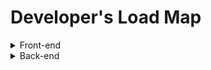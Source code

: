 # Developer's Load Map

<details>
<summary>Front-end</summary>
<div markdown="1">

> ***Learn the basics***
 - `HTML` : Hyper Text Markup Language, 웹 문서를 만들기 위해 사용하는 기본적인 웹 언어.
 - `CSS` : Cascading Style Sheets, 웹 문서의 전반적인 스타일을 미리 저장해 둔 스타일 시트.
 - `Javascript` : 객체지향 스크립트 언어, 크로스 플랫폼으로 **웹페이지의 동작** 을 담당
    - `JQuery` : HTML의 클라이언트 사이드 조작을 단순화 하게끔 설계된 **Javascript 라이브러리**.
  
   ___위 3개(HTML, CSS, Javascript)가 웹사이트의 3가지 요소가 웹사이트 3대 구성 요소.___
  >>>
> ***Getting Deeper (1)***
 - `JavaScript`
     - `ES6` : ECMA Script 6, 자바스크립트 언어의 표준입니다.
     - Task Runners
        - `npm scripts` : npm 사용시 필요한 스크립트
         - `gulp` : (걸프)는 Fractal Innovations과 깃허브 오픈 소스 커뮤니티의 ***오픈 소스 자바스크립트 툴킷***으로, **프론트엔드 웹 개발의 스트리밍 빌드 시스템로 사용된다.Node.js와 npm 기반의 태스크 러너**이며, 소형화, 연결(concatenation), 캐시 버스팅(cache busting), 유닛 테스트, 린팅, 최적화 등 웹 개발에 수반되는 시간 소모적이고 반복되는 태스크들을 자동화하기 위해 사용된다.
         - `Grunt` : 축소화, 컴파일, 유닛 테스트, 린트 등 주기적인 태스크들을 자동으로 수행하기 위해 사용되는 도구로서 **자바스크립트 태스크 러너**
     - Package Manager
         - `Yarn` : 하둡, 자바스크립트 패키지 매니저, npm의 핵심 이슈(보안성? 안정성?)을 해결하기위해 나옴.
         - `npm` : (Node Package Manager)은 자바스크립트 프로그래밍 언어를 위한 패키지 관리자이다. 
     - Choose a Framework
         - `Angular` :  구글의 앵귤러 팀과 개인 및 기업 공동체에 의해 주도되는 타입스크립트 기반 오픈 소스 프론트엔드 웹 애플리케이션 프레임워크이다.
         - `React` : 자바스크립트 라이브러리의 하나로서[2] 사용자 인터페이스를 만들기 위해 사용된다. 페이스북과 개별 개발자 및 기업들 공동체에 의해 유지보수된다
             - `Flux` :  Facebook에서 클라이언트-사이드 웹 어플리케이션을 만들기 위해 사용하는 어플리케이션 아키텍쳐다. 단방향 데이터 흐름을 활용해 뷰 컴포넌트를 구성하는 React를 보완하는 역할을 한다.
             - `Redux` : 가장 **사용률이 높은 상태관리 라이브러리** 입니다. 리덕스를 사용하면, 여러분이 만들게 될 컴포넌트들의 상태 관련 로직들을 다른 파일들로 분리시켜서 더욱 효율적으로 관리 할 수 있습니다. 
             - `Mobx` : 인기있는 **리액트 상태 관리 라이브러리** 입니다. 
         - `Vue.js` : Vue.js(간단히 Vue + 뷰 View)는 웹 애플리케이션의 사용자 인터페이스를 만들기 위해 사용하는 **오픈 소스 프로그레시브 자바스크립트 프레임워크** 
         - `Ember JS` : **모델-뷰-뷰모델(MVV) 패턴**에 기반을 둔 **오픈 소스 자바스크립트 웹 프레임워크**
         - `preact` : **표현 능력이 엄청난** 프레임워크, 리엑트의 **1/10** 크기
         - `Inferno` : 클라이언트 서버 두 파트 모두 고성능 유저 인터페이스를 구축하기 위한 빠르고 반응 좋은 라이브러리   
     - Testing
         - `Jest` : Jest는 **페이스북**에서 만들어서 React와 더불어 많은 자바스크립트 개발자들로 부터 좋은 반응을 얻고 있는 **테스팅 라이브러리** 
         - `Mocha` : 테스트 러너를 지원하는 테스트 프레임워크
         - `Jasmine` : JavaScript 용 **오픈 소스 테스트 프레임 워크**. 
     - Module Loader/Builder
         - `Webpack` : **오픈 소스 자바스크립트 모듈 번들러**이다. 주로 자바스크립트를 위한 모듈 번들러이지만 호환 플러그인을 포함하는 경우 HTML, CSS, 심지어는 이미지와 같은 프론트엔드 자산들을 변환할 수 있다
         - `rollup` : **자바 스크립트 모듈 번들러** ㅃ로 작은 코드를 라이브러리 또는 응용 프로그램과 같이 더 크고 복잡한 코드로 컴파일 가능
         - `RequireJs / AMD`
         - `Browserify`
     - `TypeScript` : 컴파일 언어, 정적 타입 언어, 링킹 과정이 생략되어 있다. 자바스크립트의 슈퍼셋인 오픈소스 프로그래밍 언어이다. 마이크로소프트에서 개발, 유지하고 있으며 엄격한 문법을 지원한다. C#의 리드 아키텍트이자 델파이, 터보 파스칼의 창시자인 Anders Hejlsberg가 개발에 참여한다
     - `Flow`
- `CSS`
    - `Responsive Web` (즉각 반응 웹)
    - Choose Framework
        - `Foundation` : 반응이 빠른 프론트 엔드 프레임 워크. 활자체, 양식, 단추, 탐색 및 기타 인터페이스 요소는 물론 자바 스크립트 확장이 제공하는 선택적 기능을 포함 하여 반응 그리드 및 HTML 및 CSS UI 구성 요소, 템플릿 및 코드 스 니펫을 제공 합니다. Foundation 은 ZURB가 관리하며 오픈 소스 프로젝트
        - `Bootstrap` : 웹사이트를 쉽게 만들 수 있게 도와주는 HTML, CSS, JS 프레임워크
        - `Materialize CSS` : CSS, JavaScript 및 HTML로 작성된 UI 구성 요소 라이브러리
        - `Semantic UI` : 웹페이지를 구축할 때 사용하는 라이브러리입니다. 여러 기능성을 가지고 있고, 매우 세련된 기본 디자인을 가지고 있기 때문에 웹페이지 구축에 큰 도움을 줍니다. 
     - Preprocessors(전처리 장치)
        - `Sass` : Sass(syntactically awesome stylesheets, 사스)는 햄튼 캐틀린이 설계하고 나탈리 바이첸바움이 개발한 스타일시트 언어,  종속형 시트(CSS)로 해석 및 컴파일되는 스크립트 언어
        - `Less` : (Leaner Style Sheets, LESS, 레스)는 종속형 시트(CSS)로 컴파일한 다음 클라이언트 사이드나 서버 사이드에서 실행할 수 있는 동적 전처리기 스타일시트 언어이다.  Alexis Sellier가 설계한 Less는 Sass의 영향을 받았음.
        - `Stylus` : 종속형 시트(CSS)로 컴파일되는 동적 스타일시트 전처리기 언어이다. 설계는 Sass와 LESS의 영향을 받았다. 4번째로 많이 쓰이는 CSS 전치리기 문법으로 간주된다. TJ Holowaychuk( Node.js의 이전 프로그래머이자 루나(Luna) 언어의 개발자 )에 의해 개발되었다. JADE와 Node.js로 작성되었다.
        - `PostCSS` : **일상적인 CSS 동작을 자동화하기 위해 자바스크립트 기반 플러그인을 사용하는 소프트웨어 개발 도구** 이다. 이 도구는 위키백과, 페이스북, 깃허브의 코드를 개발하기 위해 사용되어 왔다. PostCSS는 npm 사용자들 간에 가장 선호되는 CSS 도구이다. Evil Martians의 프론트엔드 작업에서 아이디어를 가져와 Andrey Sitnik에 의해 설계됨.


> ***Getting Deeper (2)***

 - `CSS`

    - Methodologles : css 아키텍처
       - `SUITCSS`
       - `BEM`
      - `OOCSS`
      - `SMACSS`
      - `Systematic CSS`
      - `Dive Deep CSS3` : https://estelle.github.io/cssdeepdive/#slide1
 - `SVG`
   - `D3` : D3 또는 Data-Driven Documents)는 웹브라우저 상에서 동적이고 인터렉티브한 정보시각화를 구현하기 위한 자바스크립트 라이브러리
 - `Javascript`
   - `Design Patterns` : 객체 지향 프로그래밍 설계를 할 때 자주 발생하는 문제들을 피하기 위해 사용되는 패턴.
        <details>
        <summary>종류</summary>
        <div markdown="1">

        1. `반복자 (Iterator)` : 내부 표현부를 노출하지 않고 어떤 객체 집합에 속한 원소들을 순차적으로 접근할 수 있는 방법을 제공하는 패턴이다.
        2. `적응자(Adapter)` : 클래스의 인터페이스를 사용자가 기대하는 다른 인터페이스로 변환하는 태펀으로, 호환성이 없는 인터페이스 때문에 함께 동작할 수 없는 클래들이 함께 작동하도록 한다.
        3. `템플릿 메소드 (Template Method)` : 객체의 연산에는 알고리즘의 뼈대만을 정의하고 각 단계에서 수행할 구체적 처리는 서브클래스 쪽으로 미루는 패턴이다. 알고리즘의 구조 자체는 그대로 놔둔 채 알고리즘 각 단계의 처리를 서브클래스에서 재정의할 수 있게 한다.
        4. `팩토리 메서드 (Factory Method)` : 객체를 생성하는 인터페이스는 미리 정의하되, 인스턴스를 만들 클래스의 결정은 서브클래스 쪽에서 내리는 패턴이다. 팩토리 메소드 패턴에서는 클래스의 인스턴스를 만드는 시점을 서브클래스로 미룬다.
        5. `단일체 (Singleton)` : 어떤 클래스의 인스턴스는 오직 하나임을 보장하며, 이 인스턴스에 접근할 수 있는 전역적인 접촉점을 제공하는 패턴이다.
        6. `원형(Prototype)` : 생성할 객체의 종류를 명세화하는 데에 원형이 되는 예시물을 이용하고, 그 원형을 복사함으로써 새로운 객체를 생성하는 패턴이다
        7. `빌더(Builder)` : 복합 객체의 생성 과정과 표현 방법을 분리하여 동일한 생성 절차에서 서로 다른 표현 결과를 만들 수 있게 하는 패턴
        8. `추상 팩토리(Abstract Factory)` : 구체적인 클래스를 지정하지 않고 관련성을 갖는 객체들의 집합을 생성하거나 서로 독립적인 객체들의 집합을 생성할 수 있는 인터페이스를 제공하는 패턴
        9. 가교(Bridge) : 구현부에서 추상층을 분리하여 각자 독립적으로 변형할 수 있게 하는 패턴
        10. `전략 (Strategy)` : 동일 계열의 알고리즘군을 정의하고, 각각의 알고리즘을 캡슐화하며, 이들을 상호교환이 가능하도 록 만드는 패턴이다. 알고리즘을 사용하는 사용자와 상관없이 독립적으로 알고리즘을 다양하게 변경할 수 있게 한다.
        11. `복합체(Composite)` : 객체들의 관계를 트리 구조로 구성하여 부분-전체 계층을 표현하는 패턴으로 사용자가 단일 객체와 복합 객체 모두 동일하게 다루도록 한다
        12. `장식자(Decorator)` : 주어진 상황 및 용도에 따라 어떤 객체에 책임을 덧붙이는 패턴으로, 기능 확장이 필요할 때 서브클래싱 대신 쓸 수 있는 유연한 대안이 될 수 있다.
        13. `방문자 (Visitor)` : 객체 구조를 이루는 원소에 대해 수행할 연산을 표현하는 패턴으로, 연산을 적용할 원소의 클래스를 변경하지 않고도 새로운 연산을 정의할 수 있게 한다
        14. `책임 연쇄(Chain of Responsibility)` : 요청을 처리할 수 있는 기회를 하나 이상의 객체에 부여하여 요청을 보내는 객체와 그 요청을 받는 객체 사이의 결합을 피하는 패턴, 요청을 받을 수 있는 객체를 연쇄적으로 묶고, 실제 요청을 처리한 객체를 만날 때까지 객체 고리를 따라서 요청을 전달한다.
        15. `퍼사드 (Facade)` : 서브시스템에 있는 인터페이스 집합에 대해서 하나의 통합된 인터페이스를 제공하는 패턴으로, 서브시스템을 좀더 사용하기 편하게 만드는 상위 수준의 인터페이스를 정의한다.
        16. `중재자 (Mediator)` : 한 집합에 속해있는 객체들의 상호작용을 캡슐화하는 객체를 정의하는 패턴이다, 객체들이 직접 서로를 참조하지 않도록 함으로써 객체들 사이의 소결합(loose coupling)을 촉진시키며, 개발자가 객체들의 상호작용을 독립적으로 다양화시킬 수 있게 만든다.
        17. `감시자 (Observer)` : 객체 사이에 일 대 다의 의존 관계를 정의해 두어, 어떤 객체의 상태가 변할 때 그 객체에 의존성을 가진 다른 객체들이 그 변화를 통지받고 자동으로 갱신될 수 있게 만드는 패턴이다.
        18. `메멘토 (Memento)` : 캡슐화를 위배하지 않는 채 어떤 객체의 내부 상태를 잡아내고 신체화시켜, 이후에 해당 객체가 그 상태로 다시 되돌아올 수 있도록 하는 패턴이다.
        19. `상태 (State)` : 객체의 내부 상태에 따라 스스로 행동을 변경할 수 있게끔 허가하는 패턴으로, 이렇게 하면 객체는 마치 자신의 클래스를 바꾸는 것 처럼 보인다.
        20. `플라이급 (Flyweight)` : 크기가 작은객체가 여러개 있을 때, 공유를 통해 이들을 효율적으로 지원하는 패턴이다.
        21. `프록시 (Proxy)` : 어떤 다른 객체로 접근하는 것을 통제하기 위해서 그 객체의 대리자(surrogate), 또는 자리채움자(placeholder)를 제공하는 패턴이다.
        22. `명령(Command)` : 요청을 객체의 형태로 캡슐화하여, 서로 요청이 다른 사용자의 매개변수화, 요청 저장 또는 로깅, 그리고 여난의 취소를 지원하게 만드는 패턴
        23. `해석자 (Interpreter)` : 주어진 언어에 대해, 그 언어의 문법을 위한 표현 수단을 정의하고, 이와 아울러 그 표현 수단을 사용하여 해당 언어로 작성된 문장을 해석하는 해석기를 정의하는 패턴이다



        출처: https://88240.tistory.com/227 [shaking blog]

        </div>
        </details>



    - `Regex` : 정규식, https://developer.mozilla.org/ko/docs/Web/JavaScript/Guide/%EC%A0%95%EA%B7%9C%EC%8B%9D
    - `GOF Design Patterns`: GoF(Gang of Fout)라 불리는 사람들, 에리히 감마(Erich Gamma), 리차드 헬름(Richard Helm), 랄프 존슨(Ralph Johnson), 존 블리시디스(John Vissides)
소프트웨어 개발 영역에서 디자인 패턴을 구체화하고 체계화한 사람들
23가지의 디자인 패턴을 정리하고 각각의 디자인 패턴을 생성(Creational), 구조(Structural), 행위(Behavioral) 3가지로 분류했다.
Creational Pattern
객체를 생성하는데 관련된 패턴들
객체가 생성되는 과정의 유연성을 높이고 코드의 유지를 쉽게 함
Structural Pattern
프로그램 구조에 관련된 패턴들
프로그램 내의 자료구조나 인터페이스 구조 등 프로그램의 구조를 설계하는데 활용할 수 있는 패턴들
Behavioral Pattern
반복적으로 사용되는 객체들의 상호작용을 패턴화 해놓은 것들
    - `Learn different testing techniques` : https://www.leaseweb.com/labs/2013/12/testing-techniques-better-manual-testing/

</div>
</details>

<details>
<summary>Back-end</summary>
<div markdown="1">

 - `Ruby` : 루비는 **마츠모토 유키히로** 가 개발한 **동적 객체 지향 스크립트 프로그래밍 언어** 루비는 **순수 객체 지향 언어** 라, 정수나 문자열 등을 포함한 데이터 형식 등 모든 것이 객체임
	- Package Manager
		- `RubyGems` : 루비 프로그래머는 gem을 **이용해서 간단하게 원하는 프로그램을 설치할 수** 있으며, 자신이 개발한 프로그램을 간단하게 배포할 수 있다, 루비에서 지원하는 **패키지 시스템( =라이브러리)**, cf) node에서 사용하는 npm과 유사
	- Framework
		- `Sinatra` :  최소한의 노력으로 루비 기반 웹 애플리케이션을 신속하게 만들 수 있게 해 주는 DSL(도메인 특화 언어))
		- `Ruby on Rails` :  루비로 작성된 MVC 패턴을 이용하는 오픈 소스 웹 프레임워크이다. 줄여서 레일즈라 불리기도 함
	- Testing
		- `RSpec` : Ruby 코드를 테스트하기 위해 Ruby 로 작성된  **도메인 특정 언어(DSL) 테스트 도구** 
	- `ByeBug`
	


	- Package Manager
		- `Pip` :  파이썬으로 작성된 패키지 소프트웨어를 설치 · 관리하는 **패키지 관리 시스템** 이다. Python Package Index (PyPI)에서 많은 파이썬 패키지를 찾을 수 있다
	- Framework - Sync
		- `Pyramid` :  작고 빠르고 개방적이며 **오픈 소스 Python 웹 프레임 워크**
		- `Flask` : 파이썬으로 작성된 **마이크로 웹 프레임워크** 의 하나로, Werkzeug 툴킷과 Jinja2 템플릿 엔진에 기반을 둔다. BSD 라이선스이다.
		- `Django` : 파이썬으로 작성된 **오픈 소스 웹 애플리케이션 프레임워크** 로, 모델-뷰-컨트롤러(MVC) 패턴을 따르고 있다. 
	- Testing
		- `doctest` : Python 프로그래밍 언어의 표준 라이브러리에 포함 된 **모듈** 로, *표준 파이썬 인터프리터 쉘의 출력을 기반으로 테스트를 쉽게 생성*하고 문서 문자열에 잘라 붙여 넣을 수 있습니다.
		- `py.test` : pytest는 더 나은 프로그램을 작성하는 데 도움이되는 완성 된 완전한 기능을 갖춘 Python 테스트 도구입니다.
		- `unittest / pyUnit` : Python에 포함된 다양한 테스트를 자동화할 수 있는 기능이 포함되어 있는 **표준 라이브러리**
	- Async
		- `Tornado` :  작성된 확장 성 있고 비 차단 웹 서버 및 웹 응용 프로그램 프레임 워크 입니다 . [2] FriendFeed 에서 사용하기 위해 개발되었습니다
		- `gevent` : libev(이벤트 루프를 기반으로하는 비동기 I / O를 지원하는 다중 플랫폼 C 라이브러리)기반의 동시성 **라이브러리** 입니다. gevent는 동시성과 네트워크 관련 작업들을 위한 다양한 API를 제공
		- `aiohttp` : Python 3.4부터 표준 라이브러리로 추가된 asyncio (PEP3156) 를 위한 HTTP **서버/클라이언트 프레임워크** 이다
		

- 번외
	- 미들웨어 : 양 쪽을 연결하여 데이터를 주고 받을 수 있도록 중간에서 매개 역할을 하는 소프트웨어, 네트워크를 통해서 연결된 여러 개의 컴퓨터에 있는 많은 프로세스들에게 어떤 서비스를 사용할 수 있도록 연결해 주는 소프트웨어를 말한다. 3계층 클라이언트/서버 구조에서 미들웨어가 존재한다. 웹 브라우저에서 데이터베이스로부터 데이터를 저장하거나 읽어올 수 있게 중간에 미들웨어가 존재하게 된다.
	- TDD(Test Driven development)란 매우 짧은 개발 사이클을 반복하는 소프트웨어 개발 프로세스 중 하나입니다. JUnit(Java), pyUnit(python), qUnit(javascript) 
	- BDD는 함수 단위 테스트를 권장하지 않고 시나리오를 기반으로 테스트 케이스를 작성합니다. 이 시나리오는 개발자가 아닌 사람이 봐도 이해할 수 있을 정도의 수준입니다.
	- 마이크로프레임워크 : 작은 웹애플리케이션 프레임워크, 기업용 풀스택 프레임워크에 대비되는 개념
		- PHP 마이크로프레임워크 : [자세한 내용](https://www.coovil.net/php-rank-best10-2018/)
			- Bulletphp
			- Slim
			- Silex
		- Python 마이크로프레임워크
			- Flask
		- Ruby 마이크로프레임워크
			- Camping
			- Grape
			- Sinatra
		- Scala용
			- Scalatra

- `Node.js`
	- Package Manager
		- `npm` : Node Package Manager,  자바스크립트 프로그래밍 언어를 위한 **패키지 관리자** 이다.
		- `Yarn` : 하둡, **자바스크립트 패키지 매니저**, npm의 핵심 이슈(보안성? 안정성?)을 해결하기위해 나옴
	- Framework
		- `Express` : `Express.js` , 또는 간단히 `익스프레스(Express)`는 Node.js를 위한 웹 프레임워크의 하나로, MIT 허가서로 라이선스되는 자유-오픈 소스 소프트웨어로 출시되었다. 웹 애플리케이션, API 개발을 위해 설계되었다.[1] Node.js의 사실상의 **표준 서버 프레임워크** 로 불리고 있다
		- `hapi` : Hapi는 *크고 복잡한 어플리케이션에 특성화* 되어 있다. 보일러플레이트로 작성해야 할 코드가 많아서 작은 웹앱에서는 쓰기 불편하고, 예제 및 hapi로 작성된 오픈소스 앱도 적다. 이 프레임워크를 선택하면 개발자가 직접 작성해야 할 부분이 더 많을 것이다
		- `Koa` : 메모리를 덜먹고 표현력이 좋다. 다른 프레임워크에 비해 미들웨어 작성이 쉽다. 기본적으로 뼈대 프레임워크라서 제공되는 미들웨어와 함께 사용해야만 하는 Express와 Hapi와 달리, 개발자가 필요한 미들웨어만 구성해 사용할 수 있다. ES6를 도입하고 있어 ES6 제너레이터를 사용할 수 있다.
		- `Sails.js` : Node.js 환경에서 개발 된 MVC ( Model-View-Controller ) 웹 응용 프로그램 프레임 워크 이며 MIT 라이센스에 따라 무료 및 오픈 소스 소프트웨어 로 출시 된 맞춤형 엔터프라이즈 급 Node.js 웹 응용 프로그램 및 API를 쉽게 만들 수 있도록 설계되었습니다
		
	- Testing
		- `Jest` : 페이스북에 만든 테스트 프레임워크이다. 빠르게 설치하고, 테스트하기에는 좋은 것 같음
		- `Mocha` : 모카는 브라우저 지원, 비동기 테스트, 테스트 커버리지 보고서 및 모든 어설 션 라이브러리의 사용을 특징으로하는 Node.js 프로그램 용 JavaScript 테스트 프레임 워크
		- `Jasmine` : JavaScript 용 오픈 소스 테스트 프레임 워크입니다. 자바 스크립트 기반 플랫폼에서 실행되고, 애플리케이션이나 IDE에 침투하지 않으며, 읽기 쉬운 구문을 사용
		- `Chai` : Assertion Library, 
			- assert : 기본적으로 node에서 제공하는 Assert라이브러리와 유사합니다.
			- expect : BDD 스타일로 제공되는 인터페이스 중 하나로 공식 문서에서는 natural longuage처럼 chaining을 제공하여 코드를 작성할 수 있게 해준다고 합니다. 잠시 후 예제 코드로 살펴보겠습니다.
			- should : BDD 스타일로 제공되는 인터페이스 중 나머지 하나로 expect 인터페이스와 마찬가지로 chainging을 통한 API를 제공합니다.
		- `Should.js` : node.js에서 사용할 수 있는 표현적이고 가독성있으며 **테스트 프레임워크에 의존적이지 않은 단언문(assertion) 라이브러리** 입니다. 객체의 행동을 enumerable않은 단일 getter를 통해 Object를 prototype 확장해서 제공하고 있습니다.


- `Php7`
	- Package Manager
		- `Composer` :  PHP 소프트웨어와 필요 라이브러리의 의존성을 관리하기 위한 표준 포맷을 제공하는 PHP 프로그래밍 언어의 **패키지 관리자**
	- Framework
		- `Laravel` : **자유, 오픈 소스 PHP 웹 프레임워크의 하나**로, 테일러 오트웰이 개발하였으며 모델-뷰-컨트롤러 아키텍처 패턴을 따라 웹 애플리케이션을 개발하기 위해 고안됨
		- `Symfony` :  **PHP 웹 프레임워크의 하나** 로서 재사용 가능한 PHP 구성 요소/라이브러리들의 모임이다. 심포니는 2005년 10월 18일 자유 소프트웨어로 출시되었으며 MIT 허가서에 의거하여 출시됨.
			`Slim` : 간단하면서도 강력한 웹 응용 프로그램 및 API를 빠르게 작성할 수있는 **PHP 마이크로 프레임 워크**
			`Lumen` : Laravel에서 발표한 경량 프레임워크, symfony2 기반인 silex보다 1.9배 빠르다고 하는데 문법적으로는 Silm과 상당히 유사한 느낌도 듬.
			`Silex` : **PHP 마이크로프레임워크** , Symfony + Twig(템플릿 엔진) + 독트린(DB추상화) 컴포넌트 기반, PHP 버전 5.3.9 이상 필요, MIT 라이선스
	- Testing
		- `PhpUnit` : PHP 언어용 **단위테스트 프레임워크**, 첫 릴리즈: 2004년
		- `Phpspec` : PHP 언어에 작은 "specs"를 작성하여 응용 프로그램 의 내부 동작 을 설명하는 데 도움
		- `Codeception` : 테스트 도구, 부호단위 테스트, 코드 기능 테스트, 교약 수용 테스트 지원
			`Mockery` : PHPUnit, PHPSpec 또는 다른 테스트 프레임 워크를 이용한 단위 테스트에 사용되는 간단하면서도 유연한 PHP mock **객체 프레임 워크**
	- Debugger / Profiler
		- `xDebug` : 디버깅 및 프로파일 링 기능을 제공하는 **PHP 확장 모듈** 입니다. DBGp 디버깅 프로토콜을 사용
		- `XHProf` : **경량의 계층 적 및 계측 기반 프로파일러** 입니다. 데이터 수집 단계에서 프로그램의 동적 콜 그래프에서 호의 개수와 포괄적 인 메트릭을 추적
		- `New Relic` : 실시간으로 웹 및 모바일 애플리케이션을 모니터링 사용자 정의에 대한 지원 - 임의의 데이터를 수집하는 플러그인
		- `Blackfire` : 성능 관리 솔루션 . Blackfire는 개발, 테스트, 스테이징 및 프로덕션 중 애플리케이션의 수명주기 중 어느 단계에서나 성능을 프로파일 링, 테스트, 디버그 및 최적화 가능
	
- `C#` : 마이크로소프트에서 개발한 객체 지향 프로그래밍 언어,  C++와 자바의 문법과 비슷한 문법
	- `.Net` : 개발한 윈도우 프로그램 개발 및 실행 환경이다. 네트워크 작업, 인터페이스 등의 많은 작업을 캡슐화하였고, 공통 언어 런타임(Common Language Runtime)(CLR)이라는 이름의 가상 머신 위에서 작동
- `Java` :  썬 마이크로시스템즈의 제임스 고슬링(James Gosling)과 다른 연구원들이 개발한 객체 지향적 프로그래밍 언어
	- `Gradle` :  **Groovy**를 이용한 빌드 자동화 시스템이다. Groovy와 유사한 도메인 언어를 채용하였으며, 현재 안드로이드 앱을 만드는데 필요한 **안드로이드 스튜디오의 공식 빌드 시스템**
	- `Spring` : 자바 플랫폼을 위한 **오픈소스 애플리케이션 프레임워크**로서 간단히 스프링(Spring)이라고도 불린다. *동적인 웹 사이트를 개발하기 위한 여러 가지 서비스를 제공* 하고 있다. 대한민국 공공기관의 웹 서비스 개발 시 사용을 권장하고 있는 *전자정부 표준프레임워크의 기반* 기술로서 쓰이고 
	- `Play` : **모델-뷰-컨트롤러(MVC) 아키텍처 패턴**을 준수하는 오픈 소스 웹 **프레임워크**이다. 스칼라로 작성되었으며 JVM 바이트코드(예: 자바)로 컴파일된 다른 프로그래밍 언어로부터 사용 가능
- `Go` 2009년 구글이 개발한 프로그래밍 언어이다. 가비지 컬렉션 기능이 있고, 병행성(concurrent)을 잘 지원하는 컴파일 언어다.


- `Web Server`
	- `Caddy` : Caddy 웹 서버로 명확 해지며, Go로 작성된 대부분 공개 소스 인 HTTP/2 지원 **웹 서버** 입니다. HTTP 기능을 위해 Go 표준 라이브러리를 사용합니다. Caddy의 가장 주목할만한 기능 중 하나는 기본적으로 HTTPS를 활성화하는 것
	- `Apache` : 아파치 **HTTP** 서버(영어: Apache HTTP Server)는 아파치 소프트웨어 재단에서 관리하는 **HTTP 웹 서버**이다. BSD, 리눅스 등 유닉스 계열 뿐 아니라 마이크로소프트 윈도우나 노벨 넷웨어 같은 기종에서도 운용할 수 있다.
	- `Nginx` : Nginx는 **웹 서버 소프트웨어** 로, 가벼움과 높은 성능을 목표로 한다. 웹 서버, 리버스 프록시 및 메일 프록시 기능을 가짐.
- `RESTful APIs` : REST 기반으로 서비스 API를 구현한 것, 최근 OpenAPI(누구나 사용할 수 있도록 공개된 API: 구글 맵, 공공 데이터 등), 마이크로 서비스(하나의 큰 애플리케이션을 여러 개의 작은 애플리케이션으로 쪼개어 변경과 조합이 가능하도록 만든 아키텍처) 등을 제공하는 업체 대부분은 REST API를 제공한다.
- `Read about MVC`
- `Authentication`
	- `JSON Web Token(JWT)` :  웹표준 (RFC 7519) 으로서 두 개체에서 JSON 객체를 사용하여 가볍고 자가수용적인 (self-contained) 방식으로 정보를 안전성 있게 전달해줍니다.
	- `OAuth 2.0` : **외부 서비스(third-party application)의 인증 및 권한부여를 관리하는 범용 프레임워크** 입니다. OAuth 기반 서비스의 API를 호출을 할 때에는, HTTP 헤더에 `access token`을 포함하여 요청을 보내게 됩니다. 서비스는 `access token`을 검사하면서 이 요청이 유효한지 판단하여 적절한 결과를 응답
- `SOLID`

 |두문자|약어|개념| 
 |:---:|:---:|:---:| 
 | S |SRP|`단일 책임 원칙 (Single responsibility principle)` 한 클래스는 하나의 책임만 가져야 한다.| 
 | O |OCP|`개방-폐쇄 원칙 (Open/closed principle)`    “소프트웨어 요소는 확장에는 열려 있으나 변경에는 닫혀 있어야 한다.”|
 |L|LSP|`리스코프 치환 원칙 (Liskov substitution principle)` “프로그램의 객체는 프로그램의 정확성을 깨뜨리지 않으면서 하위 타입의 인스턴스로 바꿀 수 있어야 한다.” 계약에 의한 설계를 참고하라.|
 |I|ISP|`인터페이스 분리 원칙 (Interface segregation principle)`“특정 클라이언트를 위한 인터페이스 여러 개가 범용 인터페이스 하나보다 낫다.”|
 |D|DIP|`의존관계 역전 원칙 (Dependency inversion principle)` 프로그래머는 “추상화에 의존해야지, 구체화에 의존하면 안된다.” 의존성 주입은 이 원칙을 따르는 방법 중 하나다.|

- `YAGNI` : ***You aren't gonna need it : 그건 필요하지 않을거다***  
	> - 당장 필요하지 않은 것은 미리 구현하지 말자
	> - 실제로 코드가 필요하기 전까지는 해당 코드를 작성하지 말자
	> - "기능이 실제로 필요하기 전까지는 추가하지 않는 것이 좋다"라는 익스트림 프로그래밍 원칙
	> - 나중에 쓰일 것 같다는 예측에 따라 만든 것은 실제로는 10% 정도 밖에 쓰이지 않음
	> - 필요 이상의 기능을 추가하면 설계가 복잡해짐
	> - 인력은 한정적이므로 현실적 문제에 집중해야 함
	> - 코드를 빨리 구현하려면 코드를 적게 써라. 오류를 줄이려면 코드를 적게 써라.
 - `KISS`  
	 ***“Keep it small and simple.”***  
	 ***“Keep it short and simple.”***  
	 ***“Keep it simple, stupid.”***  
	 위 문장의 첫글자만 따서 만든 약어로, KISS 원칙이란 디자인에서 간단하고 알기 쉽게 만드는 편이 좋다는 원리를 말한다. 1960년에 미국 해군이 고안한 디자인 원리.
 
 
  `etc`
- `Security` : 보안...
- `GraphQL` :  **페이스북** 이 2012년에 개발하여 2015년에 공개적으로 발표된 **데이터 질의어** 이다. 그래프QL은 REST 및 부속 웹서비스 아키텍쳐를 대체할 수 있다. 클라이언트는 필요한 데이터의 구조를 지정할 수 있으며, 서버는 정확히 동일한 구조로 데이터를 반환한다. 그래프QL은 사용자가 어떤 데이터가 필요한 지 명시할 수 있게 해 주는 강타입 언어
- `Docker` 리눅스의 응용 프로그램들을 소프트웨어 컨테이너 안에 배치시키는 일을 자동화하는 오픈 소스 프로젝트


- Storage
	- Caching
		- `Memcached`  
			> - 메모리 객체 캐싱 시스템  
			> - 범용 분산형 메모리 캐시 시스템
			> - 주요용도: 데이터와 객체를 메모리에 캐시하여 DB사용을 줄여 웹사이트 속도를 빠르게 함
			> - "애플리케이션 -- memcached(고속) -- DB(저속)" 순으로 배치
			> - 신규 데이터 들어오면 예전 데이터를 사용빈도 낮은 것부터 삭제(LRU 방식)
			> - 기본포트: 11211
		- `Redis`
			> - 오픈소스 인메모리 키-값 저장소
			> - 데이터베이스, 캐시, 메세지 브로커 등으로 사용됨
			> - 지원언어: C, Go, Java, Nodejs, Lua, PHP, Python, R, Ruby 등 다수
	- Relational Databases
		- `Oracle`
			> - 오라클에서 만든 DB[1]
			> - 관계형DBMS의 하나
		- `PostgreSQL`
			> - 객체-관계형 DBMS
			> - 오픈 소스, BSD 라이센스
			> - 주요 운영체제에서 동작 (Linux, Unix(AIX, BSD, HP-UX, SGI IRIX, Mac OS X, Solaris, Tru64) Windows)
			> - 문자, 이미지, 소리, 비디오 등을 지원함
			> - 다양한 프로그래밍 인터페이스 지원 (C, C++, Java, Perl, Python, Ruby, Tcl)
			> - 기본포트: 5432
		- `MariaDB`
			> - MariaDB는 오픈 소스의 관계형 데이터베이스 관리 시스템
			> - MySQL과 동일한 소스 코드를 기반
			> - GPL v2 라이선스를 따름
			> - 오라클 소유의 현재 불확실한 MySQL의 라이선스 상태에 반발하여 만들어짐
		- `MySQL`
			> - 세계에서 가장 많이 쓰이는 오픈 소스의 관계형 데이터베이스 관리 시스템
			> - **다중 스레드, 다중 사용자, 구조질의어** 형식의 데이터베이스 관리 시스템
			> - **오라클** 이 관리 및 지원하고 있으며, Qt처럼 이중 라이선스가 적용
		- `MSSQL`
			> - 마이크로소프트 SQL 서버(영어: Microsoft SQL Server)
			> - 마이크로소프트가 1989년 사이베이스(Sybase)를 기반으로 **개발한 관계형 데이터베이스**이다.
	- NoSQL DataBases :  단순 검색 및 추가 작업을 위한 매우 최적화된 키 값 저장 공간으로, 레이턴시와 스루풋과 관련하여 상당한 성능 이익을 내는 것이 목적
		- `Redis` : 빠른 오픈 소스 인 메모리 키 값 데이터 구조 스토어이다. Redis는 다양한 인 메모리 데이터 구조 집합을 제공하므로 다양한 사용자 정의 애플리케이션을 진짜 손쉽게 생성할 수 있다
		- `MongoDB` : 도큐먼트 지향 데이터 베이스, 기본적으로 bson데이터구조(Json과 비슷한 구조)
		- `Cassandra` : 자유-오픈 소스 분산형 NoSQL 데이터베이스 관리 시스템의 하나로, 단일 장애점 없이 고성능을 제공하면서 수많은 서버 간의 대용량의 데이터를 관리하기 위해 설계
		- `RethinkDB` :  무료 오픈 소스 분산 문서 지향 데이터베이스입니다. 데이터베이스는 동적 스키마가있는 JSON 문서를 저장하며 쿼리 결과에 대한 실시간 업데이트를 응용 프로그램에 쉽게 적용 할 수 있도록 설계
		- `Couchbase` : 유연한 JSON 모델로 고정 데이터베이스 스키마의 제약 없이 쉽게 애플리케이션을 수정할 수 있으며, submilisecond 의 초고속 데이터 입출력 처리의 높은 성능을 보장
		
		
- `Search Engines`
	- `Slor`
	- `Sphinx`
	- `ElasticSearch`
- `GOF Design Patterns`
- `Architectural Patterns`
- `Give DDD a shot`
- `Learn different testing techniques`



</div>
</details>
